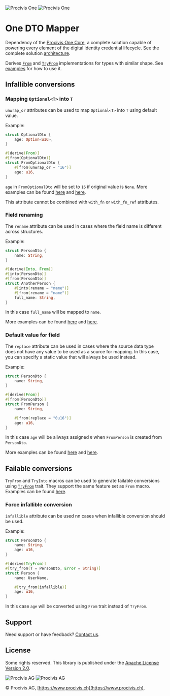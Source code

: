 ![Procivis One](https://assets.procivis-one.com/static/logo/logo_dark_Procivis_One.png#gh-dark-mode-only)
![Procivis One](https://assets.procivis-one.com/static/logo/logo_light_Procivis_One.png#gh-light-mode-only)

# One DTO Mapper

Dependency of the [Procivis One Core][core], a complete solution capable of powering every element
of the digital identity credential lifecycle. See the complete solution [architecture][archi].

Derives [`From`](https://doc.rust-lang.org/std/convert/trait.From.html) and [`TryFrom`](https://doc.rust-lang.org/std/convert/trait.TryFrom.html) implementations for types with similar shape.
See [examples](./one-dto-mapper/examples) for how to use it.

## Infallible conversions

### Mapping `Optional<T>` into `T`

`unwrap_or` attributes can be used to map `Optional<T>` into `T` using default value.

Example:

```rust
struct OptionalDto {
    age: Option<u16>,
}

#[derive(From)]
#[from(OptionalDto)]
struct FromOptionalDto {
    #[from(unwrap_or = "16")]
    age: u16,
}
```

`age` in `FromOptionalDto` will be set to `16` if original value is `None`. More examples can be found [here](./one-dto-mapper/examples/into_and_from/unwrap_or_value.rs) and [here](./one-dto-mapper/examples/try_into_and_try_from/unwrap_or_value.rs).

This attribute cannot be combined with `with_fn` or `with_fn_ref` attributes.

### Field renaming

The `rename` attribute can be used in cases where the field name is different across structures.

Example:

```rust
struct PersonDto {
    name: String,
}

#[derive(Into, From)]
#[into(PersonDto)]
#[from(PersonDto)]
struct AnotherPerson {
    #[into(rename = "name")]
    #[from(rename = "name")]
    full_name: String,
}
```

In this case `full_name` will be mapped to `name`.

More examples can be found [here](./one-dto-mapper/examples/into_and_from/rename.rs) and [here](./one-dto-mapper/examples/try_into_and_try_from/rename.rs).

### Default value for field

The `replace` attribute can be used in cases where the source data type does not have any value to be used as a source for mapping. In this case, you can specify a static value that will always be used instead.

Example:

```rust
struct PersonDto {
    name: String,
}

#[derive(From)]
#[from(PersonDto)]
struct FromPerson {
    name: String,

    #[from(replace = "0u16")]
    age: u16,
}
```

In this case `age` will be allways assigned `0` when `FromPerson` is created from `PersonDto`.

More examples can be found [here](./one-dto-mapper/examples/into_and_from/replace.rs) and [here](./one-dto-mapper/examples/try_into_and_try_from/replace.rs).

## Failable conversions

`TryFrom` and `TryInto` macros can be used to generate failable conversions using [`TryFrom`](https://doc.rust-lang.org/std/convert/trait.TryFrom.html) trait. They support the same feature set as `From` macro. Examples can be found [here](./one-dto-mapper/examples/try_into_and_try_from).

### Force infallible conversion

`infallible` attribute can be used nn cases when infallible conversion should be used.

Example:

```rust
struct PersonDto {
    name: String,
    age: u16,
}

#[derive(TryFrom)]
#[try_from(T = PersonDto, Error = String)]
struct Person {
    name: UserName,

    #[try_from(infallible)]
    age: u16,
}
```

In this case `age` will be converted using `From` trait instead of `TryFrom`.

## Support

Need support or have feedback? [Contact us](https://www.procivis.ch/en/contact).

## License

Some rights reserved. This library is published under the [Apache License Version 2.0](./LICENSE).

![Procivis AG](https://assets.procivis-one.com/static/logo/logo_light_mode_Procivis.svg#gh-light-mode-only)
![Procivis AG](https://assets.procivis-one.com/static/logo/logo_dark_mode_Procivis.svg#gh-dark-mode-only)

© Procivis AG, [https://www.procivis.ch](https://www.procivis.ch).

[archi]: https://github.com/procivis#architecture
[core]: https://github.com/procivis/one-core
